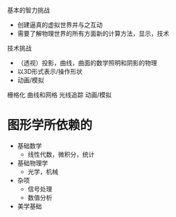 基本的智力挑战
- 创建逼真的虚拟世界并与之互动
- 需要了解物理世界的所有方面新的计算方法，显示，技术

技术挑战
- （透视）投影，曲线，曲面的数学照明和阴影的物理
- 以3D形式表示/操作形状
- 动画/模拟

栅格化
曲线和网格
光线追踪
动画/模拟

# 图形学所依赖的
+ 基础数学
  + 线性代数，微积分，统计
+ 基础物理学
  + 光学，机械
+ 杂项
  + 信号处理
  + 数值分析
+ 美学基础